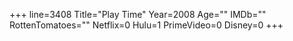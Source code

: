 +++
line=3408
Title="Play Time"
Year=2008
Age=""
IMDb=""
RottenTomatoes=""
Netflix=0
Hulu=1
PrimeVideo=0
Disney=0
+++

